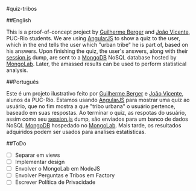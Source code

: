 #quiz-tribos

##English

This is a proof-of-concept project by [Guilherme Berger](https://github.com/gberger42) and [João Vicente](https://github.com/KoJoVe), PUC-Rio students. We are using [AngularJS](http://angularjs.org/) to show a quiz to the user, which in the end tells the user which "urban tribe" he is part of, based on his answers. Upon finishing the quiz, the user's answers, along with their [session.js](https://github.com/codejoust/session.js) dump, are sent to a [MongoDB](http://www.mongodb.org/) NoSQL database hosted by [MongoLab](https://mongolab.com/home). Later, the amassed results can be used to perform statistical analysis.

##Português

Este é um projeto ilustrativo feito por [Guilherme Berger](https://github.com/gberger42) e [João Vicente](https://github.com/KoJoVe), alunos da PUC-Rio. Estamos usando [AngularJS](http://angularjs.org/) para mostrar uma quiz ao usuário, que no fim mostra a que "tribo urbana" o usuário pertence, baseado em suas respostas. Ao terminar o quiz, as respotas do usuário, assim como seu [session.js](https://github.com/codejoust/session.js) dump, são enviados para um banco de dados NoSQL [MongoDB](http://www.mongodb.org/) hospedado no [MongoLab](https://mongolab.com/home). Mais tarde, os resultados adquiridos podem ser usados para analises estatísticas.

##ToDo
- [ ] Separar em views
- [ ] Implementar design
- [ ] Envolver o MongoLab em NodeJS 
- [ ] Envolver Perguntas e Tribos em Factory
- [ ] Escrever Política de Privacidade